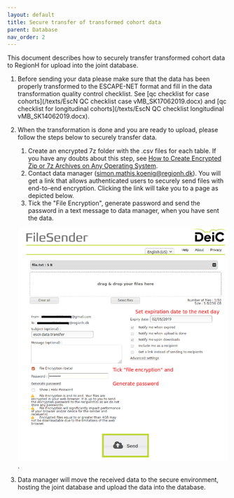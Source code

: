 ```yaml
---
layout: default
title: Secure transfer of transformed cohort data
parent: Database
nav_order: 2
---
```


This document describes how to securely transfer transformed cohort data to RegionH for upload into the joint database.

1. Before sending your data please make sure that the data has been properly transformed to the ESCAPE-NET format and fill in the data transformation quality control checklist. See [qc checklist for case cohorts](/texts/EscN QC checklist case vMB_SK17062019.docx) and [qc checklist for longitudinal cohorts](/texts/EscN QC checklist longitudinal vMB_SK14062019.docx).

2. When the transformation is done and you are ready to upload, please follow the steps below to securely transfer data.
    1. Create an encrypted 7z folder with the .csv files for each table. If you have any doubts about this step, see [How to Create Encrypted Zip or 7z Archives on Any Operating System](https://www.howtogeek.com/203590/how-to-create-secure-encrypted-zip-or-7z-archives-on-any-operating-system/).
    2. Contact data manager (simon.mathis.koenig@regionh.dk). You will get a link that allows authenticated users to securely send files with end-to-end encryption. Clicking the link will take you to a page as depicted below.
    3. Tick the "File Encryption", generate password and send the password in a text message to data manager, when you have sent the data.

    ![filesender](/figs/filesender.png).

3. Data manager will move the received data to the secure environment, hosting the joint database and upload the data into the database.
